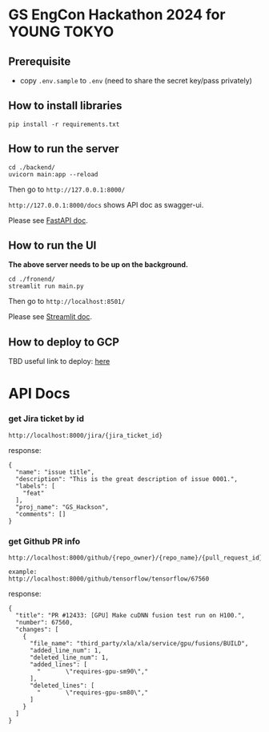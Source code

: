 # GS EngCon Hackathon 2024 for YOUNG TOKYO

## Prerequisite
- copy `.env.sample` to `.env` (need to share the secret key/pass privately)

## How to install libraries
```
pip install -r requirements.txt
```

## How to run the server
```
cd ./backend/
uvicorn main:app --reload
```
Then go to `http://127.0.0.1:8000/`

`http://127.0.0.1:8000/docs` shows API doc as swagger-ui.

Please see [FastAPI doc](https://fastapi.tiangolo.com/ja/).

## How to run the UI
**The above server needs to be up on the background.**

```
cd ./fronend/
streamlit run main.py
```
Then go to `http://localhost:8501/`

Please see [Streamlit doc](https://docs.streamlit.io/).

## How to deploy to GCP
TBD
useful link to deploy: [here](https://laid-back-scientist.com/cloud-run-python)

# API Docs
### get Jira ticket by id
```
http://localhost:8000/jira/{jira_ticket_id}
```
response:
```
{
  "name": "issue title",
  "description": "This is the great description of issue 0001.",
  "labels": [
    "feat"
  ],
  "proj_name": "GS_Hackson",
  "comments": []
}
```

### get Github PR info
```
http://localhost:8000/github/{repo_owner}/{repo_name}/{pull_request_id}

example:
http://localhost:8000/github/tensorflow/tensorflow/67560
```
response:
```
{
  "title": "PR #12433: [GPU] Make cuDNN fusion test run on H100.",
  "number": 67560,
  "changes": [
    {
      "file_name": "third_party/xla/xla/service/gpu/fusions/BUILD",
      "added_line_num": 1,
      "deleted_line_num": 1,
      "added_lines": [
        "       \"requires-gpu-sm90\","
      ],
      "deleted_lines": [
        "       \"requires-gpu-sm80\","
      ]
    }
  ]
}
```